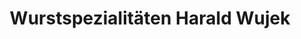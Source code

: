 ---
title: "Wurstspezialitäten Harald Wujek"
url: /gelsenkirchen/wurstspezialitaeten-harald-wujek/
shop: Metzgerei
---